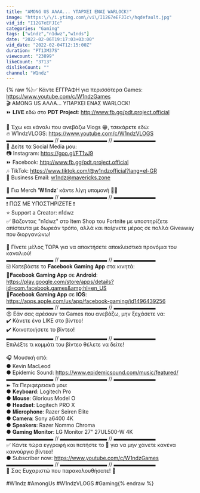 ```yaml
---
title: "AMONG US ΑΛΛΑ... ΥΠΑΡΧΕΙ ΕΝΑΣ WARLOCK!"
image: "https:\/\/i.ytimg.com\/vi\/I12G7eEFJIc\/hqdefault.jpg"
vid_id: "I12G7eEFJIc"
categories: "Gaming"
tags: ["w1ndz","n1dwz","w1nds"]
date: "2022-02-06T19:17:03+03:00"
vid_date: "2022-02-04T12:15:00Z"
duration: "PT13M37S"
viewcount: "23899"
likeCount: "3713"
dislikeCount: ""
channel: "W1ndz"
---
```

{% raw %}✅ Κάντε ΕΓΓΡΑΦΗ για περισσότερα Games: <a rel="nofollow" target="blank" href="https://www.youtube.com/c/W1ndzGames">https://www.youtube.com/c/W1ndzGames</a><br />🎬 AMONG US ΑΛΛΑ... ΥΠΑΡΧΕΙ ΕΝΑΣ WARLOCK!<br />⏩ 𝐋𝐈𝐕𝐄 εδώ στο 𝐏𝐃𝐓 𝐏𝐫𝐨𝐣𝐞𝐜𝐭: <a rel="nofollow" target="blank" href="http://www.fb.gg/pdt.project.official">http://www.fb.gg/pdt.project.official</a><br /><br />📌 Έχω και κάναλι που ανεβάζω Vlogs 😁, τσεκάρετε εδώ:<br />🔥 W1ndzVLOGS: <a rel="nofollow" target="blank" href="https://www.youtube.com/c/W1ndzVLOGS">https://www.youtube.com/c/W1ndzVLOGS</a><br />▬▬▬▬▬▬▬▬▬ // ▬▬▬▬▬▬▬▬▬ // ▬▬▬▬▬▬▬▬<br />📌 Δείτε τα Social Media μου:<br />📷 Instagram: <a rel="nofollow" target="blank" href="https://goo.gl/FT1vJ9">https://goo.gl/FT1vJ9</a><br />⏩ Facebook: <a rel="nofollow" target="blank" href="http://www.fb.gg/pdt.project.official">http://www.fb.gg/pdt.project.official</a><br />🎶 TikTok: <a rel="nofollow" target="blank" href="https://www.tiktok.com/@w1ndzofficial?lang=el-GR">https://www.tiktok.com/@w1ndzofficial?lang=el-GR</a><br />📧 Business Email: w1ndz@mavericks.zone<br /><br />👕 Για Merch '𝐖𝟏𝐧𝐝𝐳' κάντε λίγη υπομονή 🤫🤫     <br />▬▬▬▬▬▬▬▬▬ // ▬▬▬▬▬▬▬▬▬ // ▬▬▬▬▬▬▬▬<br /> ❗ ΠΩΣ ΜΕ ΥΠΟΣΤΗΡΙΖΕΤΕ ❗<br />⭐ Support a Creator: n1dwz<br />✅ Βάζοντας &quot;n1dwz&quot; στο Item Shop του Fortnite με υποστηρίζετε απίστευτα με δωρεάν τρόπο, αλλά και παίρνετε μέρος σε πολλά Giveaway που διοργανώνω!<br /><br />🎇 Γίνετε μέλος ΤΩΡΑ για να αποκτήσετε αποκλειστικά προνόμια του καναλιού! <br />▬▬▬▬▬▬▬▬▬ // ▬▬▬▬▬▬▬▬▬ // ▬▬▬▬▬▬▬▬<br />☑️ Κατεβάστε το 𝐅𝐚𝐜𝐞𝐛𝐨𝐨𝐤 𝐆𝐚𝐦𝐢𝐧𝐠 𝐀𝐩𝐩 στα κινητά:<br />     🔹𝐅𝐚𝐜𝐞𝐛𝐨𝐨𝐤 𝐆𝐚𝐦𝐢𝐧𝐠 𝐀𝐩𝐩 σε 𝐀𝐧𝐝𝐫𝐨𝐢𝐝:<br />         <a rel="nofollow" target="blank" href="https://play.google.com/store/apps/details?id=com.facebook.games&amp;hl=en_US">https://play.google.com/store/apps/details?id=com.facebook.games&amp;hl=en_US</a><br />     🔹𝐅𝐚𝐜𝐞𝐛𝐨𝐨𝐤 𝐆𝐚𝐦𝐢𝐧𝐠 𝐀𝐩𝐩 σε 𝐈𝐎𝐒:<br />         <a rel="nofollow" target="blank" href="https://apps.apple.com/us/app/facebook-gaming/id1496439256">https://apps.apple.com/us/app/facebook-gaming/id1496439256</a><br />▬▬▬▬▬▬▬▬▬ // ▬▬▬▬▬▬▬▬▬ // ▬▬▬▬▬▬▬▬<br />😍 Εάν σας αρέσουν τα Games που ανεβάζω, μην ξεχάσετε να:<br />✔️ Κάνετε ένα LIKE στο βίντεο!<br />✔️ Κοινοποιήσετε το βίντεο!<br />▬▬▬▬▬▬▬▬▬ // ▬▬▬▬▬▬▬▬▬ // ▬▬▬▬▬▬▬▬<br />Επιλέξτε τι κομμάτι του βίντεο θέλετε να δείτε!<br /><br />🎧 Μουσική από:<br />● Kevin MacLeod<br />● Epidemic Sound: <a rel="nofollow" target="blank" href="https://www.epidemicsound.com/music/featured/">https://www.epidemicsound.com/music/featured/</a><br />▬▬▬▬▬▬▬▬▬ // ▬▬▬▬▬▬▬▬▬ // ▬▬▬▬▬▬▬▬<br />➽ Τα Περιφερειακά μου:<br />● 𝐊𝐞𝐲𝐛𝐨𝐚𝐫𝐝: Logitech Pro<br />● 𝐌𝐨𝐮𝐬𝐞: Glorious Model O<br />● 𝐇𝐞𝐚𝐝𝐬𝐞𝐭: Logitech PRO X<br />● 𝐌𝐢𝐜𝐫𝐨𝐩𝐡𝐨𝐧𝐞: Razer Seiren Elite<br />● 𝐂𝐚𝐦𝐞𝐫𝐚: Sony a6400 4K<br />● 𝐒𝐩𝐞𝐚𝐤𝐞𝐫𝐬: Razer Nommo Chroma<br />● 𝐆𝐚𝐦𝐢𝐧𝐠 𝐌𝐨𝐧𝐢𝐭𝐨𝐫: LG Monitor 27&quot; 27UL500-W 4K<br />▬▬▬▬▬▬▬▬▬ // ▬▬▬▬▬▬▬▬▬ // ▬▬▬▬▬▬▬▬<br />✅ Κάντε τώρα εγγραφή και πατήστε το 🔔 για να μην χάνετε κανένα καινούργιο βίντεο!<br />● Subscriber now: <a rel="nofollow" target="blank" href="https://www.youtube.com/c/W1ndzGames">https://www.youtube.com/c/W1ndzGames</a><br />▬▬▬▬▬▬▬▬▬ // ▬▬▬▬▬▬▬▬▬ // ▬▬▬▬▬▬▬▬<br />💖 Σας Ευχαριστώ που παρακολουθήσατε! 💖 <br /><br /> #W1ndz #AmongUs #W1ndzVLOGS #Gaming{% endraw %}

